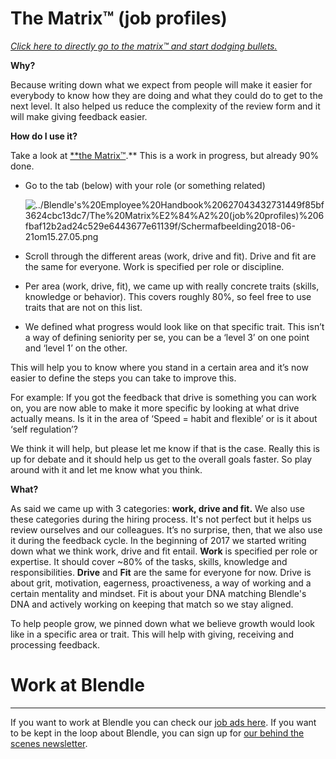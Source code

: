 # The Matrix™ (job profiles)

[*Click here to directly go to the matrix™ and start dodging bullets.*](https://docs.google.com/spreadsheets/d/1HO4cEH0dguBywUzjT3FMUSGiJbgGjOQDdaILl0BaJME/edit#gid=1108390117)

**Why?** 

Because writing down what we expect from people will make it easier for everybody to know how they are doing and what they could do to get to the next level. It also helped us reduce the complexity of the review form and it will make giving feedback easier.

**How do I use it?** 

Take a look at [**the Matrix™](https://docs.google.com/spreadsheets/d/1HO4cEH0dguBywUzjT3FMUSGiJbgGjOQDdaILl0BaJME/edit?usp=sharing).** This is a work in progress, but already 90% done.

- Go to the tab (below) with your role (or something related)
    
    ![../Blendle's%20Employee%20Handbook%20627043432731449f85bf3624cbc13dc7/The%20Matrix%E2%84%A2%20(job%20profiles)%206fbaf12b2ad24c529e6443677e61139f/Schermafbeelding2018-06-21om15.27.05.png](../Blendle's%20Employee%20Handbook%20627043432731449f85bf3624cbc13dc7/The%20Matrix%E2%84%A2%20(job%20profiles)%206fbaf12b2ad24c529e6443677e61139f/Schermafbeelding2018-06-21om15.27.05.png)
    
- Scroll through the different areas (work, drive and fit). Drive and fit are the same for everyone. Work is specified per role or discipline.
- Per area (work, drive, fit), we came up with really concrete traits (skills, knowledge or behavior). This covers roughly 80%, so feel free to use traits that are not on this list.
- We defined what progress would look like on that specific trait. This isn’t a way of defining seniority per se, you can be a ‘level 3’ on one point and ‘level 1’ on the other.

This will help you to know where you stand in a certain area and it’s now easier to define the steps you can take to improve this.

For example: If you got the feedback that drive is something you can work on, you are now able to make it more specific by looking at what drive actually means. Is it in the area of ‘Speed = habit and flexible’ or is it about ‘self regulation’?

We think it will help, but please let me know if that is the case. Really this is up for debate and it should help us get to the overall goals faster. So play around with it and let me know what you think.

**What?**

As said we came up with 3 categories: **work, drive and fit.** We also use these categories during the hiring process. It's not perfect but it helps us review ourselves and our colleagues. It’s no surprise, then, that we also use it during the feedback cycle. In the beginning of 2017 we started writing down what we think work, drive and fit entail. **Work** is specified per role or expertise. It should cover ~80% of the tasks, skills, knowledge and responsibilities. **Drive** and **Fit** are the same for everyone for now. Drive is about grit, motivation, eagerness, proactiveness, a way of working and a certain mentality and mindset. Fit is about your DNA matching Blendle's DNA and actively working on keeping that match so we stay aligned.

To help people grow, we pinned down what we believe growth would look like in a specific area or trait. This will help with giving, receiving and processing feedback. 

# Work at Blendle

---

If you want to work at Blendle you can check our [job ads here](https://blendle.homerun.co/). If you want to be kept in the loop about Blendle, you can sign up for [our behind the scenes newsletter](https://blendle.homerun.co/yes-keep-me-posted/tr/apply?token=8092d4128c306003d97dd3821bad06f2).